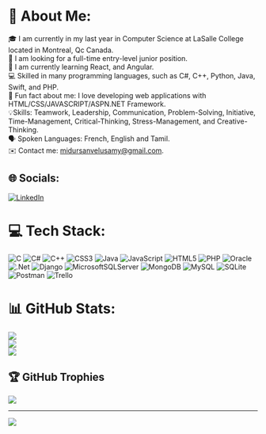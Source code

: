 # 💫 About Me:
🎓 I am currently in my last year in Computer Science at LaSalle College located in Montreal, Qc Canada.<br>👀 I am looking for a full-time entry-level junior position.<br>📝 I am currently learning React, and Angular.<br>💻 Skilled in many programming languages, such as C#, C++, Python, Java, Swift, and PHP.     <br>💪 Fun fact about me: I love developing web applications with HTML/CSS/JAVASCRIPT/ASPN.NET Framework. <br>💡Skills: Teamwork, Leadership, Communication, Problem-Solving, Initiative, Time-Management, Critical-Thinking, Stress-Management, and Creative-Thinking.<br>🗣️ Spoken Languages: French, English and Tamil.<br>✉️ Contact me: midursanvelusamy@gmail.com.


## 🌐 Socials:
[![LinkedIn](https://img.shields.io/badge/LinkedIn-%230077B5.svg?logo=linkedin&logoColor=white)](https://linkedin.com/in/https://www.linkedin.com/in/midursan-velusamy-8a61aa262/) 

# 💻 Tech Stack:
![C](https://img.shields.io/badge/c-%2300599C.svg?style=for-the-badge&logo=c&logoColor=white) ![C#](https://img.shields.io/badge/c%23-%23239120.svg?style=for-the-badge&logo=c-sharp&logoColor=white) ![C++](https://img.shields.io/badge/c++-%2300599C.svg?style=for-the-badge&logo=c%2B%2B&logoColor=white) ![CSS3](https://img.shields.io/badge/css3-%231572B6.svg?style=for-the-badge&logo=css3&logoColor=white) ![Java](https://img.shields.io/badge/java-%23ED8B00.svg?style=for-the-badge&logo=java&logoColor=white) ![JavaScript](https://img.shields.io/badge/javascript-%23323330.svg?style=for-the-badge&logo=javascript&logoColor=%23F7DF1E) ![HTML5](https://img.shields.io/badge/html5-%23E34F26.svg?style=for-the-badge&logo=html5&logoColor=white) ![PHP](https://img.shields.io/badge/php-%23777BB4.svg?style=for-the-badge&logo=php&logoColor=white) ![Oracle](https://img.shields.io/badge/Oracle-F80000?style=for-the-badge&logo=oracle&logoColor=white) ![.Net](https://img.shields.io/badge/.NET-5C2D91?style=for-the-badge&logo=.net&logoColor=white) ![Django](https://img.shields.io/badge/django-%23092E20.svg?style=for-the-badge&logo=django&logoColor=white) ![MicrosoftSQLServer](https://img.shields.io/badge/Microsoft%20SQL%20Sever-CC2927?style=for-the-badge&logo=microsoft%20sql%20server&logoColor=white) ![MongoDB](https://img.shields.io/badge/MongoDB-%234ea94b.svg?style=for-the-badge&logo=mongodb&logoColor=white) ![MySQL](https://img.shields.io/badge/mysql-%2300f.svg?style=for-the-badge&logo=mysql&logoColor=white) ![SQLite](https://img.shields.io/badge/sqlite-%2307405e.svg?style=for-the-badge&logo=sqlite&logoColor=white) ![Postman](https://img.shields.io/badge/Postman-FF6C37?style=for-the-badge&logo=postman&logoColor=white) ![Trello](https://img.shields.io/badge/Trello-%23026AA7.svg?style=for-the-badge&logo=Trello&logoColor=white)
# 📊 GitHub Stats:
![](https://github-readme-stats.vercel.app/api?username=Midu14&theme=dark&hide_border=false&include_all_commits=true&count_private=true)<br/>
![](https://github-readme-streak-stats.herokuapp.com/?user=Midu14&theme=dark&hide_border=false)<br/>
![](https://github-readme-stats.vercel.app/api/top-langs/?username=Midu14&theme=dark&hide_border=false&include_all_commits=true&count_private=true&layout=compact)

## 🏆 GitHub Trophies
![](https://github-profile-trophy.vercel.app/?username=Midu14&theme=radical&no-frame=false&no-bg=false&margin-w=4)

---
[![](https://visitcount.itsvg.in/api?id=Midu14&icon=0&color=0)](https://visitcount.itsvg.in)

<!-- Proudly created with GPRM ( https://gprm.itsvg.in ) -->
